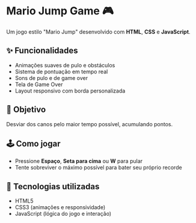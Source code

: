 # Mario Jump Game 🎮

Um jogo estilo "Mario Jump" desenvolvido com **HTML**, **CSS** e **JavaScript**.

## ✨ Funcionalidades
- Animações suaves de pulo e obstáculos
- Sistema de pontuação em tempo real
- Sons de pulo e de game over
- Tela de Game Over 
- Layout responsivo com borda personalizada

## 🎯 Objetivo
Desviar dos canos pelo maior tempo possível, acumulando pontos.

## 🕹 Como jogar
- Pressione **Espaço**, **Seta para cima** ou **W** para pular
- Tente sobreviver o máximo possível para bater seu próprio recorde

## 📂 Tecnologias utilizadas
- HTML5
- CSS3 (animações e responsividade)
- JavaScript (lógica do jogo e interação)

